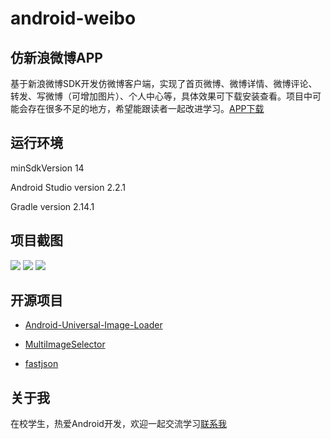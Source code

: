 # android-weibo

## 仿新浪微博APP

基于新浪微博SDK开发仿微博客户端，实现了首页微博、微博详情、微博评论、转发、写微博（可增加图片）、个人中心等，具体效果可下载安装查看。项目中可能会存在很多不足的地方，希望能跟读者一起改进学习。[APP下载](https://github.com/liudg/android-weibo/raw/master/app/app-release.apk)

## 运行环境

minSdkVersion 14

Android Studio version 2.2.1

Gradle version 2.14.1

## 项目截图

![](https://github.com/liudg/android-weibo/raw/master/screenshot/Screenshot_2016-10-13-15-52-21.png)
![](https://github.com/liudg/android-weibo/raw/master/screenshot/Screenshot_2016-10-13-15-52-54.png)
![](https://github.com/liudg/android-weibo/raw/master/screenshot/Screenshot_2016-10-13-15-55-28.png)

## 开源项目
* [Android-Universal-Image-Loader](https://github.com/nostra13/Android-Universal-Image-Loader)

* [MultiImageSelector](https://github.com/lovetuzitong/MultiImageSelector)

* [fastjson](https://github.com/alibaba/fastjson)

## 关于我

在校学生，热爱Android开发，欢迎一起交流学习[联系我](mailto:liudg95@gmail.com)


